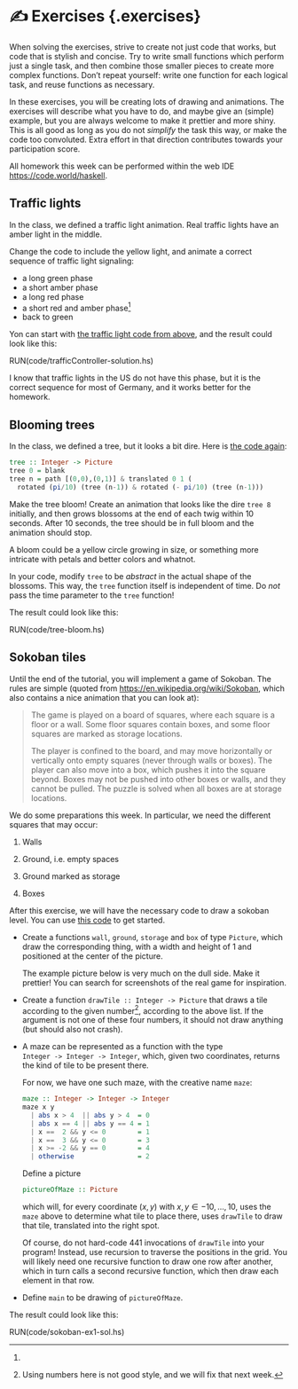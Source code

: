 ✍️ Exercises {.exercises}
=========

When solving the exercises, strive to create not just code that works,
but code that is stylish and concise. Try to write small functions which perform
just a single task, and then combine those smaller pieces to create more
complex functions. Don’t repeat yourself: write one function for each
logical task, and reuse functions as necessary.

In these exercises, you will be creating lots of drawing
and animations. The exercises will describe what you have to do, and
maybe give an (simple) example, but you are always welcome to make it
prettier and more shiny. This is all good as long as you do not
*simplify* the task this way, or make the code too convoluted. Extra
effort in that direction contributes towards your participation score.

All homework this week can be performed within the web IDE
<https://code.world/haskell>.

Traffic lights
--------------

In the class, we defined a traffic light animation. Real traffic lights have
an amber light in the middle.

Change the code to include the yellow light, and animate a correct sequence
of traffic light signaling:

 * a long green phase
 * a short amber phase
 * a long red phase
 * a short red and amber phase[^1]
 * back to green

Yon can start with [the traffic light code from above](EDIT(code/trafficController.hs)), and the result could look like this:

RUN(code/trafficController-solution.hs)


[^1]:
 I know that traffic lights in the US do not have this phase, but it is the
 correct sequence for most of Germany, and it works better for the homework.

Blooming trees
--------------

In the class, we defined a tree, but it looks a bit dire. Here is [the code again](EDIT(code/tree.hs)):

```haskell
tree :: Integer -> Picture
tree 0 = blank
tree n = path [(0,0),(0,1)] & translated 0 1 (
  rotated (pi/10) (tree (n-1)) & rotated (- pi/10) (tree (n-1)))
```

Make the tree bloom! Create an animation that looks like the dire `tree
8` initially, and then grows blossoms at the end of each twig within 10
seconds. After 10 seconds, the tree should be in full bloom and the
animation should stop.

A bloom could be a yellow circle growing in size, or something more
intricate with petals and better colors and whatnot.

In your code, modify `tree` to be *abstract* in the actual shape of the
blossoms. This way, the `tree` function itself is independent of time.
Do *not* pass the time parameter to the `tree` function!

The result could look like this:

RUN(code/tree-bloom.hs)

Sokoban tiles
-------------

Until the end of the tutorial, you will implement a game of Sokoban. The
rules are simple (quoted from <https://en.wikipedia.org/wiki/Sokoban>,
which also contains a nice animation that you can look at):

> The game is played on a board of squares, where each square is a floor
> or a wall. Some floor squares contain boxes, and some floor squares
> are marked as storage locations.
>
> The player is confined to the board, and may move horizontally or
> vertically onto empty squares (never through walls or boxes). The
> player can also move into a box, which pushes it into the square
> beyond. Boxes may not be pushed into other boxes or walls, and they
> cannot be pulled. The puzzle is solved when all boxes are at storage
> locations.

We do some preparations this week. In particular, we need the different
squares that may occur:

1.  Walls

2.  Ground, i.e. empty spaces

3.  Ground marked as storage

4.  Boxes

After this exercise, we will have the necessary code to draw a sokoban
level. You can use [this code](EDIT(code/sokoban-ex1.hs)) to get started.

-   Create a functions `wall`, `ground`, `storage` and `box` of type
    `Picture`, which draw the corresponding thing, with a width and
    height of 1 and positioned at the center of the picture.

    The example picture below is very much on the dull side. Make it prettier!
    You can search for screenshots of the real game for inspiration.

-   Create a function `drawTile :: Integer -> Picture` that draws a
    tile according to the given number[^2], according to the above list.
    If the argument is not one of these four numbers, it should not draw
    anything (but should also not crash).

-   A maze can be represented as a function with the type\
    `Integer -> Integer -> Integer`, which, given two coordinates,
    returns the kind of tile to be present there.

    For now, we have one such maze, with the creative name `maze`:

    ```haskell
    maze :: Integer -> Integer -> Integer
    maze x y
      | abs x > 4  || abs y > 4  = 0
      | abs x == 4 || abs y == 4 = 1
      | x ==  2 && y <= 0        = 1
      | x ==  3 && y <= 0        = 3
      | x >= -2 && y == 0        = 4
      | otherwise                = 2
    ```

    Define a picture

    ```haskell
    pictureOfMaze :: Picture
    ```

    which will, for every coordinate $(x,y)$ with
    $x,y\in -10,\ldots,10$, uses the `maze` above to determine what tile
    to place there, uses `drawTile` to draw that tile, translated into
    the right spot.

    Of course, do not hard-code 441 invocations of `drawTile` into your
    program! Instead, use recursion to traverse the positions in
    the grid. You will likely need one recursive function to draw one row after
    another, which in turn calls a second recursive function, which then draw
    each element in that row.

-   Define `main` to be drawing of `pictureOfMaze`.

The result could look like this:

RUN(code/sokoban-ex1-sol.hs)

[^2]: Using numbers here is not good style, and we will fix that next
    week.


